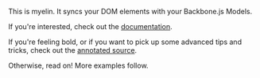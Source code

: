 This is myelin. It syncs your DOM elements with your Backbone.js Models.

If you're interested, check out the
[documentation](http://github.com/Soares/myelin).

If you're feeling bold, or if you want to pick up some advanced tips and tricks, check out the
[annotated source](docs/myelin.html).

Otherwise, read on! More examples follow.
